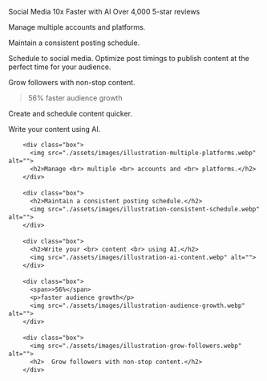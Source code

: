  Social Media 10x Faster with AI
  Over 4,000 5-star reviews

  Manage multiple accounts and platforms.

  Maintain a consistent posting schedule.

  Schedule to social media.
  Optimize post timings to publish content at the perfect time for your audience.
  
  Grow followers with non-stop content.

  >56% faster audience growth
  
  Create and schedule content quicker.

  Write your content using AI.



        
        <div class="box">
          <img src="./assets/images/illustration-multiple-platforms.webp" alt="">
          <h2>Manage <br> multiple <br> accounts and <br> platforms.</h2>
        </div>

        <div class="box">
          <h2>Maintain a consistent posting schedule.</h2>
          <img src="./assets/images/illustration-consistent-schedule.webp" alt="">
        </div>

        <div class="box">
          <h2>Write your <br> content <br> using AI.</h2>
          <img src="./assets/images/illustration-ai-content.webp" alt="">
        </div>

        <div class="box">
          <span>>56%</span>
          <p>faster audience growth</p>
          <img src="./assets/images/illustration-audience-growth.webp" alt="">
        </div>

        <div class="box">
          <img src="./assets/images/illustration-grow-followers.webp" alt="">
          <h2>  Grow followers with non-stop content.</h2>
        </div>